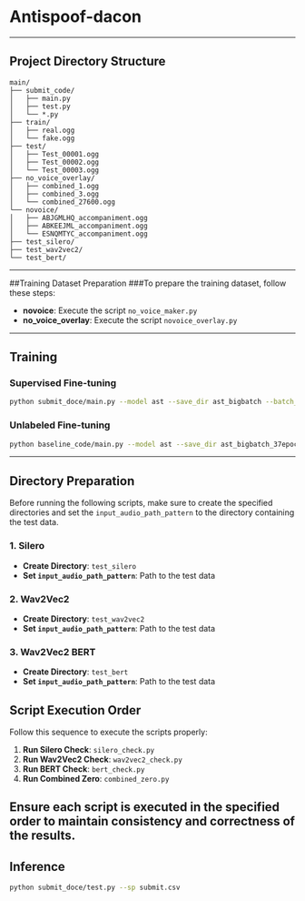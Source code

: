 # Antispoof-dacon

---
## Project Directory Structure
```plaintext
main/
├── submit_code/
│   ├── main.py
│   ├── test.py
│   └── *.py
├── train/
│   ├── real.ogg
│   └── fake.ogg
├── test/
│   ├── Test_00001.ogg
│   ├── Test_00002.ogg
│   └── Test_00003.ogg
├── no_voice_overlay/
│   ├── combined_1.ogg
│   ├── combined_3.ogg
│   └── combined_27600.ogg
└── novoice/
│   ├── ABJGMLHQ_accompaniment.ogg
│   ├── ABKEEJML_accompaniment.ogg
│   └── ESNQMTYC_accompaniment.ogg
├── test_silero/
├── test_wav2vec2/
└── test_bert/
```
---
##Training Dataset Preparation
###To prepare the training dataset, follow these steps:

- **novoice**: Execute the script `no_voice_maker.py`
- **no_voice_overlay**: Execute the script `novoice_overlay.py`

---
## Training

### Supervised Fine-tuning

```bash
python submit_doce/main.py --model ast --save_dir ast_bigbatch --batch_size 2048 --lr 0.001
```
### Unlabeled Fine-tuning
```bash
python baseline_code/main.py --model ast --save_dir ast_bigbatch_37epoch_unlabeld_thres0.9_withoutscheduler_afternew_sgd0.00001 --lr 0.00001 --weight_decay 0.001 --unlabel_ft --epochs 10 --batch_size 64
```
---
## Directory Preparation

Before running the following scripts, make sure to create the specified directories and set the `input_audio_path_pattern` to the directory containing the test data.

### 1. Silero

- **Create Directory**: `test_silero`
- **Set `input_audio_path_pattern`**: Path to the test data

### 2. Wav2Vec2

- **Create Directory**: `test_wav2vec2`
- **Set `input_audio_path_pattern`**: Path to the test data

### 3. Wav2Vec2 BERT

- **Create Directory**: `test_bert`
- **Set `input_audio_path_pattern`**: Path to the test data

## Script Execution Order

Follow this sequence to execute the scripts properly:

1. **Run Silero Check**: `silero_check.py`
2. **Run Wav2Vec2 Check**: `wav2vec2_check.py`
3. **Run BERT Check**: `bert_check.py`
4. **Run Combined Zero**: `combined_zero.py`

Ensure each script is executed in the specified order to maintain consistency and correctness of the results.
---
## Inference
```bash
python submit_doce/test.py --sp submit.csv
```

